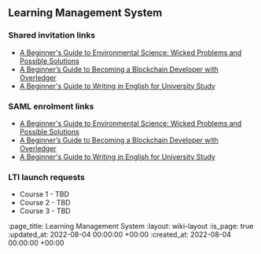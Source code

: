 ## Learning Management System

### Shared invitation links

* [A Beginner's Guide to Environmental Science: Wicked Problems and Possible Solutions](https://go1.sandbox.futurelearn.com/invitations/gofreerange/introduction-to-environmental-science/0d75qh57472x8xaui0gvb9vyi24psze)
* [A Beginner’s Guide to Becoming a Blockchain Developer with Overledger](https://go1.sandbox.futurelearn.com/invitations/gofreerange/become-a-blockchain-developer-foundations/qjye9egrxl53eztfvap3s8xiybfbq7u)
* [A Beginner's Guide to Writing in English for University Study](https://go1.sandbox.futurelearn.com/invitations/gofreerange/english-for-study/abzayj8gwry6acue35plc42dvuxnlsx)

### SAML enrolment links

* [A Beginner's Guide to Environmental Science: Wicked Problems and Possible Solutions](https://go1.sandbox.futurelearn.com/saml-enrolment/3lmbrci9j3q0m0wjg0xo0tu2muwhpvk)
* [A Beginner’s Guide to Becoming a Blockchain Developer with Overledger](https://go1.sandbox.futurelearn.com/saml-enrolment/tp94uec3xw3gxzphwk391oqwbmc114d)
* [A Beginner's Guide to Writing in English for University Study](https://go1.sandbox.futurelearn.com/saml-enrolment/lsoqzk64ohiml4euzr7uvue7uucenbu)

### LTI launch requests

* Course 1 - TBD
* Course 2 - TBD
* Course 3 - TBD

:page_title: Learning Management System
:layout: wiki-layout
:is_page: true
:updated_at: 2022-08-04 00:00:00 +00:00
:created_at: 2022-08-04 00:00:00 +00:00
